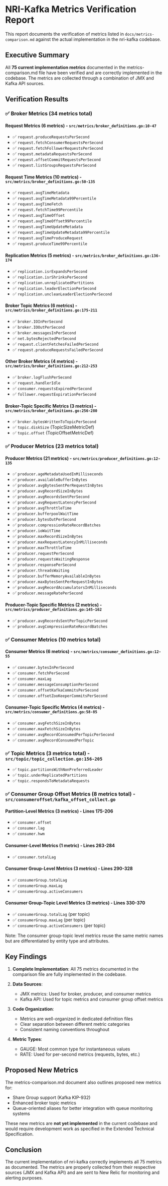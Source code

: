 # NRI-Kafka Metrics Verification Report

This report documents the verification of metrics listed in `docs/metrics-comparison.md` against the actual implementation in the nri-kafka codebase.

## Executive Summary

All **75 current implementation metrics** documented in the metrics-comparison.md file have been verified and are correctly implemented in the codebase. The metrics are collected through a combination of JMX and Kafka API sources.

## Verification Results

### ✅ Broker Metrics (34 metrics total)

#### Request Metrics (6 metrics) - `src/metrics/broker_definitions.go:10-47`
- ✅ `request.produceRequestsPerSecond`
- ✅ `request.fetchConsumerRequestsPerSecond`
- ✅ `request.fetchFollowerRequestsPerSecond`
- ✅ `request.metadataRequestsPerSecond`
- ✅ `request.offsetCommitRequestsPerSecond`
- ✅ `request.listGroupsRequestsPerSecond`

#### Request Time Metrics (10 metrics) - `src/metrics/broker_definitions.go:50-135`
- ✅ `request.avgTimeMetadata`
- ✅ `request.avgTimeMetadata99Percentile`
- ✅ `request.avgTimeFetch`
- ✅ `request.fetchTime99Percentile`
- ✅ `request.avgTimeOffset`
- ✅ `request.avgTimeOffset99Percentile`
- ✅ `request.avgTimeUpdateMetadata`
- ✅ `request.avgTimeUpdateMetadata99Percentile`
- ✅ `request.avgTimeProduceRequest`
- ✅ `request.produceTime99Percentile`

#### Replication Metrics (5 metrics) - `src/metrics/broker_definitions.go:136-174`
- ✅ `replication.isrExpandsPerSecond`
- ✅ `replication.isrShrinksPerSecond`
- ✅ `replication.unreplicatedPartitions`
- ✅ `replication.leaderElectionPerSecond`
- ✅ `replication.uncleanLeaderElectionPerSecond`

#### Broker Topic Metrics (6 metrics) - `src/metrics/broker_definitions.go:175-211`
- ✅ `broker.IOInPerSecond`
- ✅ `broker.IOOutPerSecond`
- ✅ `broker.messagesInPerSecond`
- ✅ `net.bytesRejectedPerSecond`
- ✅ `request.clientFetchesFailedPerSecond`
- ✅ `request.produceRequestsFailedPerSecond`

#### Other Broker Metrics (4 metrics) - `src/metrics/broker_definitions.go:212-253`
- ✅ `broker.logFlushPerSecond`
- ✅ `request.handlerIdle`
- ✅ `consumer.requestsExpiredPerSecond`
- ✅ `follower.requestExpirationPerSecond`

#### Broker-Topic Specific Metrics (3 metrics) - `src/metrics/broker_definitions.go:256-280`
- ✅ `broker.bytesWrittenToTopicPerSecond`
- ✅ `topic.diskSize` (TopicSizeMetricDef)
- ✅ `topic.offset` (TopicOffsetMetricDef)

### ✅ Producer Metrics (23 metrics total)

#### Producer Metrics (21 metrics) - `src/metrics/producer_definitions.go:12-135`
- ✅ `producer.ageMetadataUsedInMilliseconds`
- ✅ `producer.availableBufferInBytes`
- ✅ `producer.avgBytesSentPerRequestInBytes`
- ✅ `producer.avgRecordSizeInBytes`
- ✅ `producer.avgRecordsSentPerSecond`
- ✅ `producer.avgRequestLatencyPerSecond`
- ✅ `producer.avgThrottleTime`
- ✅ `producer.bufferpoolWaitTime`
- ✅ `producer.bytesOutPerSecond`
- ✅ `producer.compressionRateRecordBatches`
- ✅ `producer.ioWaitTime`
- ✅ `producer.maxRecordSizeInBytes`
- ✅ `producer.maxRequestLatencyInMilliseconds`
- ✅ `producer.maxThrottleTime`
- ✅ `producer.requestPerSecond`
- ✅ `producer.requestsWaitingResponse`
- ✅ `producer.responsePerSecond`
- ✅ `producer.threadsWaiting`
- ✅ `producer.bufferMemoryAvailableInBytes`
- ✅ `producer.maxBytesSentPerRequestInBytes`
- ✅ `producer.avgRecordAccumulatorsInMilliseconds`
- ✅ `producer.messageRatePerSecond`

#### Producer-Topic Specific Metrics (2 metrics) - `src/metrics/producer_definitions.go:145-162`
- ✅ `producer.avgRecordsSentPerTopicPerSecond`
- ✅ `producer.avgCompressionRateRecordBatches`

### ✅ Consumer Metrics (10 metrics total)

#### Consumer Metrics (6 metrics) - `src/metrics/consumer_definitions.go:12-55`
- ✅ `consumer.bytesInPerSecond`
- ✅ `consumer.fetchPerSecond`
- ✅ `consumer.maxLag`
- ✅ `consumer.messageConsumptionPerSecond`
- ✅ `consumer.offsetKafkaCommitsPerSecond`
- ✅ `consumer.offsetZooKeeperCommitsPerSecond`

#### Consumer-Topic Specific Metrics (4 metrics) - `src/metrics/consumer_definitions.go:58-85`
- ✅ `consumer.avgFetchSizeInBytes`
- ✅ `consumer.maxFetchSizeInBytes`
- ✅ `consumer.avgRecordConsumedPerTopicPerSecond`
- ✅ `consumer.avgRecordConsumedPerTopic`

### ✅ Topic Metrics (3 metrics total) - `src/topic/topic_collection.go:156-205`
- ✅ `topic.partitionsWithNonPreferredLeader`
- ✅ `topic.underReplicatedPartitions`
- ✅ `topic.respondsToMetadataRequests`

### ✅ Consumer Group Offset Metrics (8 metrics total) - `src/consumeroffset/kafka_offset_collect.go`

#### Partition-Level Metrics (3 metrics) - Lines 175-206
- ✅ `consumer.offset`
- ✅ `consumer.lag`
- ✅ `consumer.hwm`

#### Consumer-Level Metrics (1 metric) - Lines 263-284
- ✅ `consumer.totalLag`

#### Consumer Group-Level Metrics (3 metrics) - Lines 290-328
- ✅ `consumerGroup.totalLag`
- ✅ `consumerGroup.maxLag`
- ✅ `consumerGroup.activeConsumers`

#### Consumer Group-Topic Level Metrics (3 metrics) - Lines 330-370
- ✅ `consumerGroup.totalLag` (per topic)
- ✅ `consumerGroup.maxLag` (per topic)
- ✅ `consumerGroup.activeConsumers` (per topic)

Note: The consumer group-topic level metrics reuse the same metric names but are differentiated by entity type and attributes.

## Key Findings

1. **Complete Implementation**: All 75 metrics documented in the comparison file are fully implemented in the codebase.

2. **Data Sources**:
   - JMX metrics: Used for broker, producer, and consumer metrics
   - Kafka API: Used for topic metrics and consumer group offset metrics

3. **Code Organization**:
   - Metrics are well-organized in dedicated definition files
   - Clear separation between different metric categories
   - Consistent naming conventions throughout

4. **Metric Types**:
   - GAUGE: Most common type for instantaneous values
   - RATE: Used for per-second metrics (requests, bytes, etc.)

## Proposed New Metrics

The metrics-comparison.md document also outlines proposed new metrics for:
- Share Group support (Kafka KIP-932)
- Enhanced broker topic metrics
- Queue-oriented aliases for better integration with queue monitoring systems

These new metrics are **not yet implemented** in the current codebase and would require development work as specified in the Extended Technical Specification.

## Conclusion

The current implementation of nri-kafka correctly implements all 75 metrics as documented. The metrics are properly collected from their respective sources (JMX and Kafka API) and are sent to New Relic for monitoring and alerting purposes.